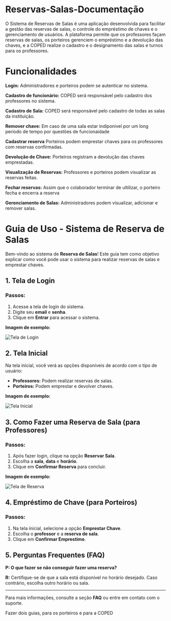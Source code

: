 # Reservas-Salas-Documentação

O Sistema de Reservas de Salas é uma aplicação desenvolvida para facilitar a gestão das reservas de salas, o controle do empréstimo de chaves e o gerenciamento de usuários. A plataforma permite que os professores façam reservas de salas, os porteiros gerenciem o empréstimo e a devolução das chaves, e a COPED realize o cadastro e o designamento das salas e turnos para os professores.

# Funcionalidades

**Login:** Administradores e porteiros podem se autenticar no sistema.

**Cadastro de funcionário:** COPED será responsável pelo cadastro dos professores no sistema.

**Cadastro de Sala:** COPED será responsável pelo cadastro de todas as salas da instituição.

**Remover chave:** Em caso de uma sala estar indiponivel por um long período de tempo por questões de funcionaidade 

**Cadastrar reserva** Porteiros podem emprestar chaves para os professores com reservas confirmadas.

**Devolução de Chave:** Porteiros registram a devolução das chaves emprestadas.

**Visualização de Reservas:** Professores e porteiros podem visualizar as reservas feitas.

**Fechar reservas:** Assim que o colaborador terminar de ultilizar, o porteiro fecha e encerra a reserva 

**Gerenciamento de Salas:** Administradores podem visualizar, adicionar e remover salas.



# Guia de Uso - Sistema de Reserva de Salas

Bem-vindo ao sistema de **Reserva de Salas**! Este guia tem como objetivo explicar como você pode usar o sistema para realizar reservas de salas e emprestar chaves.

## 1. Tela de Login

### Passos:
1. Acesse a tela de login do sistema.
2. Digite seu **email** e **senha**.
3. Clique em **Entrar** para acessar o sistema.

**Imagem de exemplo:**

![Tela de Login](imagens/login.png)

## 2. Tela Inicial

Na tela inicial, você verá as opções disponíveis de acordo com o tipo de usuário:

- **Professores:** Podem realizar reservas de salas.
- **Porteiros:** Podem emprestar e devolver chaves.

**Imagem de exemplo:**

![Tela Inicial](imagens/tela_inicial.png)

## 3. Como Fazer uma Reserva de Sala (para Professores)

### Passos:
1. Após fazer login, clique na opção **Reservar Sala**.
2. Escolha a **sala**, **data** e **horário**.
3. Clique em **Confirmar Reserva** para concluir.

**Imagem de exemplo:**

![Tela de Reserva](imagens/reserva_sala.png)

## 4. Empréstimo de Chave (para Porteiros)

### Passos:
1. Na tela inicial, selecione a opção **Emprestar Chave**.
2. Escolha o **professor** e a **reserva de sala**.
3. Clique em **Confirmar Emprestimo**.

## 5. Perguntas Frequentes (FAQ)

**P: O que fazer se não conseguir fazer uma reserva?**

**R:** Certifique-se de que a sala está disponível no horário desejado. Caso contrário, escolha outro horário ou sala.

---

Para mais informações, consulte a seção **FAQ** ou entre em contato com o suporte.



Fazer dois guias, para os porteiros e para a COPED
